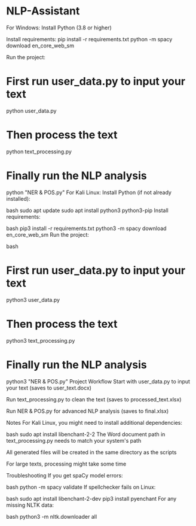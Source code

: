 # NLP-Assistant
For Windows:
Install Python (3.8 or higher)

Install requirements:
pip install -r requirements.txt
python -m spacy download en_core_web_sm

Run the project:
# First run user_data.py to input your text
python user_data.py

# Then process the text
python text_processing.py

# Finally run the NLP analysis
python "NER & POS.py"
For Kali Linux:
Install Python (if not already installed):

bash
sudo apt update
sudo apt install python3 python3-pip
Install requirements:

bash
pip3 install -r requirements.txt
python3 -m spacy download en_core_web_sm
Run the project:

bash
# First run user_data.py to input your text
python3 user_data.py

# Then process the text
python3 text_processing.py

# Finally run the NLP analysis
python3 "NER & POS.py"
Project Workflow
Start with user_data.py to input your text (saves to user_text.docx)

Run text_processing.py to clean the text (saves to processed_text.xlsx)

Run NER & POS.py for advanced NLP analysis (saves to final.xlsx)

Notes
For Kali Linux, you might need to install additional dependencies:

bash
sudo apt install libenchant-2-2
The Word document path in text_processing.py needs to match your system's path

All generated files will be created in the same directory as the scripts

For large texts, processing might take some time

Troubleshooting
If you get spaCy model errors:

bash
python -m spacy validate
If spellchecker fails on Linux:

bash
sudo apt install libenchant-2-dev
pip3 install pyenchant
For any missing NLTK data:

bash
python3 -m nltk.downloader all
